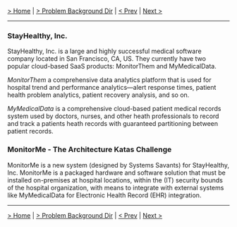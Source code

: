 [> Home](../README.md)  |  [> Problem Background Dir](README.md) |  [< Prev](001-Use-K8s-with-containerize-microservice-architecture-style.md)  |  [Next >](003-Hosting-Platform-On-Prem.md)

---
### StayHealthy, Inc.

StayHealthy, Inc. is a large and highly successful medical software company located in San Francisco, CA, US. They currently have two popular cloud-based SaaS products: MonitorThem and MyMedicalData.

*MonitorThem* a comprehensive data analytics platform that is used for hospital trend and performance analytics—alert response times, patient health problem analytics, patient recovery analysis, and so on.

*MyMedicalData* is a comprehensive cloud-based patient medical records system used by doctors, nurses, and other heath professionals to record and track a patients heath records with guaranteed partitioning between patient records.

### MonitorMe - The Architecture Katas Challenge
MonitorMe is a new system (designed by Systems Savants) for StayHealthy, Inc. MonitorMe is a packaged hardware and software solution that must be installed on-premises at hospital locations, within the (IT) security bounds of the hospital organization, with means to integrate with external systems like MyMedicalData for Electronic Health Record (EHR) integration.  

---
[> Home](../README.md)  |  [> Problem Background Dir](README.md) |  [< Prev](001-Use-K8s-with-containerize-microservice-architecture-style.md)  |  [Next >](003-Hosting-Platform-On-Prem.md)

